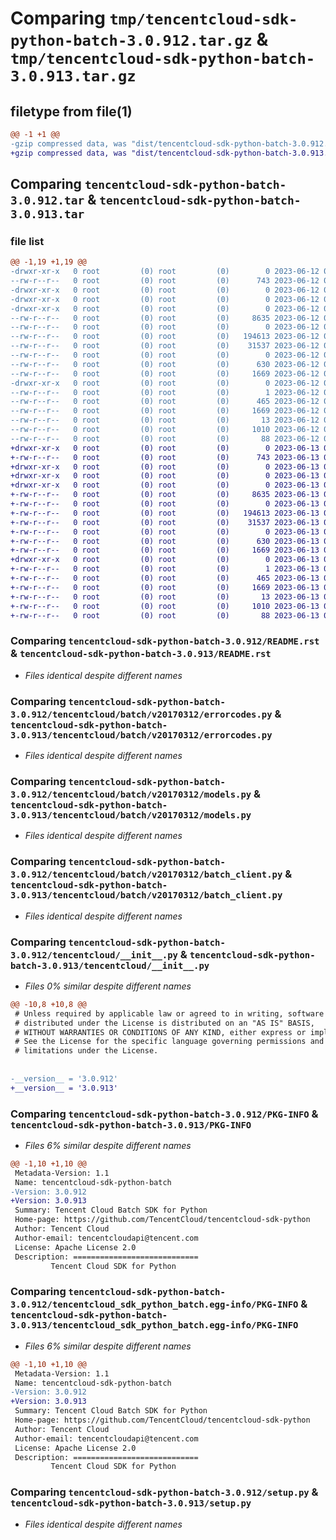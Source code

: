 # Comparing `tmp/tencentcloud-sdk-python-batch-3.0.912.tar.gz` & `tmp/tencentcloud-sdk-python-batch-3.0.913.tar.gz`

## filetype from file(1)

```diff
@@ -1 +1 @@
-gzip compressed data, was "dist/tencentcloud-sdk-python-batch-3.0.912.tar", last modified: Mon Jun 12 02:56:46 2023, max compression
+gzip compressed data, was "dist/tencentcloud-sdk-python-batch-3.0.913.tar", last modified: Tue Jun 13 02:04:14 2023, max compression
```

## Comparing `tencentcloud-sdk-python-batch-3.0.912.tar` & `tencentcloud-sdk-python-batch-3.0.913.tar`

### file list

```diff
@@ -1,19 +1,19 @@
-drwxr-xr-x   0 root         (0) root         (0)        0 2023-06-12 02:56:46.000000 tencentcloud-sdk-python-batch-3.0.912/
--rw-r--r--   0 root         (0) root         (0)      743 2023-06-12 02:56:46.000000 tencentcloud-sdk-python-batch-3.0.912/README.rst
-drwxr-xr-x   0 root         (0) root         (0)        0 2023-06-12 02:56:46.000000 tencentcloud-sdk-python-batch-3.0.912/tencentcloud/
-drwxr-xr-x   0 root         (0) root         (0)        0 2023-06-12 02:56:46.000000 tencentcloud-sdk-python-batch-3.0.912/tencentcloud/batch/
-drwxr-xr-x   0 root         (0) root         (0)        0 2023-06-12 02:56:46.000000 tencentcloud-sdk-python-batch-3.0.912/tencentcloud/batch/v20170312/
--rw-r--r--   0 root         (0) root         (0)     8635 2023-06-12 02:56:46.000000 tencentcloud-sdk-python-batch-3.0.912/tencentcloud/batch/v20170312/errorcodes.py
--rw-r--r--   0 root         (0) root         (0)        0 2023-06-12 02:56:46.000000 tencentcloud-sdk-python-batch-3.0.912/tencentcloud/batch/v20170312/__init__.py
--rw-r--r--   0 root         (0) root         (0)   194613 2023-06-12 02:56:46.000000 tencentcloud-sdk-python-batch-3.0.912/tencentcloud/batch/v20170312/models.py
--rw-r--r--   0 root         (0) root         (0)    31537 2023-06-12 02:56:46.000000 tencentcloud-sdk-python-batch-3.0.912/tencentcloud/batch/v20170312/batch_client.py
--rw-r--r--   0 root         (0) root         (0)        0 2023-06-12 02:56:46.000000 tencentcloud-sdk-python-batch-3.0.912/tencentcloud/batch/__init__.py
--rw-r--r--   0 root         (0) root         (0)      630 2023-06-12 02:56:46.000000 tencentcloud-sdk-python-batch-3.0.912/tencentcloud/__init__.py
--rw-r--r--   0 root         (0) root         (0)     1669 2023-06-12 02:56:46.000000 tencentcloud-sdk-python-batch-3.0.912/PKG-INFO
-drwxr-xr-x   0 root         (0) root         (0)        0 2023-06-12 02:56:46.000000 tencentcloud-sdk-python-batch-3.0.912/tencentcloud_sdk_python_batch.egg-info/
--rw-r--r--   0 root         (0) root         (0)        1 2023-06-12 02:56:46.000000 tencentcloud-sdk-python-batch-3.0.912/tencentcloud_sdk_python_batch.egg-info/dependency_links.txt
--rw-r--r--   0 root         (0) root         (0)      465 2023-06-12 02:56:46.000000 tencentcloud-sdk-python-batch-3.0.912/tencentcloud_sdk_python_batch.egg-info/SOURCES.txt
--rw-r--r--   0 root         (0) root         (0)     1669 2023-06-12 02:56:46.000000 tencentcloud-sdk-python-batch-3.0.912/tencentcloud_sdk_python_batch.egg-info/PKG-INFO
--rw-r--r--   0 root         (0) root         (0)       13 2023-06-12 02:56:46.000000 tencentcloud-sdk-python-batch-3.0.912/tencentcloud_sdk_python_batch.egg-info/top_level.txt
--rw-r--r--   0 root         (0) root         (0)     1010 2023-06-12 02:56:46.000000 tencentcloud-sdk-python-batch-3.0.912/setup.py
--rw-r--r--   0 root         (0) root         (0)       88 2023-06-12 02:56:46.000000 tencentcloud-sdk-python-batch-3.0.912/setup.cfg
+drwxr-xr-x   0 root         (0) root         (0)        0 2023-06-13 02:04:14.000000 tencentcloud-sdk-python-batch-3.0.913/
+-rw-r--r--   0 root         (0) root         (0)      743 2023-06-13 02:04:14.000000 tencentcloud-sdk-python-batch-3.0.913/README.rst
+drwxr-xr-x   0 root         (0) root         (0)        0 2023-06-13 02:04:14.000000 tencentcloud-sdk-python-batch-3.0.913/tencentcloud/
+drwxr-xr-x   0 root         (0) root         (0)        0 2023-06-13 02:04:14.000000 tencentcloud-sdk-python-batch-3.0.913/tencentcloud/batch/
+drwxr-xr-x   0 root         (0) root         (0)        0 2023-06-13 02:04:14.000000 tencentcloud-sdk-python-batch-3.0.913/tencentcloud/batch/v20170312/
+-rw-r--r--   0 root         (0) root         (0)     8635 2023-06-13 02:04:14.000000 tencentcloud-sdk-python-batch-3.0.913/tencentcloud/batch/v20170312/errorcodes.py
+-rw-r--r--   0 root         (0) root         (0)        0 2023-06-13 02:04:14.000000 tencentcloud-sdk-python-batch-3.0.913/tencentcloud/batch/v20170312/__init__.py
+-rw-r--r--   0 root         (0) root         (0)   194613 2023-06-13 02:04:14.000000 tencentcloud-sdk-python-batch-3.0.913/tencentcloud/batch/v20170312/models.py
+-rw-r--r--   0 root         (0) root         (0)    31537 2023-06-13 02:04:14.000000 tencentcloud-sdk-python-batch-3.0.913/tencentcloud/batch/v20170312/batch_client.py
+-rw-r--r--   0 root         (0) root         (0)        0 2023-06-13 02:04:14.000000 tencentcloud-sdk-python-batch-3.0.913/tencentcloud/batch/__init__.py
+-rw-r--r--   0 root         (0) root         (0)      630 2023-06-13 02:04:14.000000 tencentcloud-sdk-python-batch-3.0.913/tencentcloud/__init__.py
+-rw-r--r--   0 root         (0) root         (0)     1669 2023-06-13 02:04:14.000000 tencentcloud-sdk-python-batch-3.0.913/PKG-INFO
+drwxr-xr-x   0 root         (0) root         (0)        0 2023-06-13 02:04:14.000000 tencentcloud-sdk-python-batch-3.0.913/tencentcloud_sdk_python_batch.egg-info/
+-rw-r--r--   0 root         (0) root         (0)        1 2023-06-13 02:04:14.000000 tencentcloud-sdk-python-batch-3.0.913/tencentcloud_sdk_python_batch.egg-info/dependency_links.txt
+-rw-r--r--   0 root         (0) root         (0)      465 2023-06-13 02:04:14.000000 tencentcloud-sdk-python-batch-3.0.913/tencentcloud_sdk_python_batch.egg-info/SOURCES.txt
+-rw-r--r--   0 root         (0) root         (0)     1669 2023-06-13 02:04:14.000000 tencentcloud-sdk-python-batch-3.0.913/tencentcloud_sdk_python_batch.egg-info/PKG-INFO
+-rw-r--r--   0 root         (0) root         (0)       13 2023-06-13 02:04:14.000000 tencentcloud-sdk-python-batch-3.0.913/tencentcloud_sdk_python_batch.egg-info/top_level.txt
+-rw-r--r--   0 root         (0) root         (0)     1010 2023-06-13 02:04:14.000000 tencentcloud-sdk-python-batch-3.0.913/setup.py
+-rw-r--r--   0 root         (0) root         (0)       88 2023-06-13 02:04:14.000000 tencentcloud-sdk-python-batch-3.0.913/setup.cfg
```

### Comparing `tencentcloud-sdk-python-batch-3.0.912/README.rst` & `tencentcloud-sdk-python-batch-3.0.913/README.rst`

 * *Files identical despite different names*

### Comparing `tencentcloud-sdk-python-batch-3.0.912/tencentcloud/batch/v20170312/errorcodes.py` & `tencentcloud-sdk-python-batch-3.0.913/tencentcloud/batch/v20170312/errorcodes.py`

 * *Files identical despite different names*

### Comparing `tencentcloud-sdk-python-batch-3.0.912/tencentcloud/batch/v20170312/models.py` & `tencentcloud-sdk-python-batch-3.0.913/tencentcloud/batch/v20170312/models.py`

 * *Files identical despite different names*

### Comparing `tencentcloud-sdk-python-batch-3.0.912/tencentcloud/batch/v20170312/batch_client.py` & `tencentcloud-sdk-python-batch-3.0.913/tencentcloud/batch/v20170312/batch_client.py`

 * *Files identical despite different names*

### Comparing `tencentcloud-sdk-python-batch-3.0.912/tencentcloud/__init__.py` & `tencentcloud-sdk-python-batch-3.0.913/tencentcloud/__init__.py`

 * *Files 0% similar despite different names*

```diff
@@ -10,8 +10,8 @@
 # Unless required by applicable law or agreed to in writing, software
 # distributed under the License is distributed on an "AS IS" BASIS,
 # WITHOUT WARRANTIES OR CONDITIONS OF ANY KIND, either express or implied.
 # See the License for the specific language governing permissions and
 # limitations under the License.
 
 
-__version__ = '3.0.912'
+__version__ = '3.0.913'
```

### Comparing `tencentcloud-sdk-python-batch-3.0.912/PKG-INFO` & `tencentcloud-sdk-python-batch-3.0.913/PKG-INFO`

 * *Files 6% similar despite different names*

```diff
@@ -1,10 +1,10 @@
 Metadata-Version: 1.1
 Name: tencentcloud-sdk-python-batch
-Version: 3.0.912
+Version: 3.0.913
 Summary: Tencent Cloud Batch SDK for Python
 Home-page: https://github.com/TencentCloud/tencentcloud-sdk-python
 Author: Tencent Cloud
 Author-email: tencentcloudapi@tencent.com
 License: Apache License 2.0
 Description: ============================
         Tencent Cloud SDK for Python
```

### Comparing `tencentcloud-sdk-python-batch-3.0.912/tencentcloud_sdk_python_batch.egg-info/PKG-INFO` & `tencentcloud-sdk-python-batch-3.0.913/tencentcloud_sdk_python_batch.egg-info/PKG-INFO`

 * *Files 6% similar despite different names*

```diff
@@ -1,10 +1,10 @@
 Metadata-Version: 1.1
 Name: tencentcloud-sdk-python-batch
-Version: 3.0.912
+Version: 3.0.913
 Summary: Tencent Cloud Batch SDK for Python
 Home-page: https://github.com/TencentCloud/tencentcloud-sdk-python
 Author: Tencent Cloud
 Author-email: tencentcloudapi@tencent.com
 License: Apache License 2.0
 Description: ============================
         Tencent Cloud SDK for Python
```

### Comparing `tencentcloud-sdk-python-batch-3.0.912/setup.py` & `tencentcloud-sdk-python-batch-3.0.913/setup.py`

 * *Files identical despite different names*

